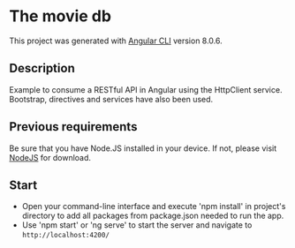 # The movie db
This project was generated with [Angular CLI](https://github.com/angular/angular-cli) version 8.0.6.

## Description
Example to consume a RESTful API in Angular using the HttpClient service.
Bootstrap, directives and services have also been used.

## Previous requirements
Be sure that you have Node.JS installed in your device. If not, please visit [NodeJS](https://nodejs.org/en/download/) for download.

## Start
* Open your command-line interface and execute 'npm install' in project's directory to add all packages from package.json needed to run the app.
* Use 'npm start' or 'ng serve' to start the server and navigate to `http://localhost:4200/`